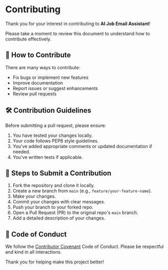 # Contributing

Thank you for your interest in contributing to **AI Job Email Assistant**!

Please take a moment to review this document to understand how to contribute effectively.

## 🧩 How to Contribute

There are many ways to contribute:
- Fix bugs or implement new features    
- Improve documentation
- Report issues or suggest enhancements
- Review pull requests

## 🛠️ Contribution Guidelines

Before submitting a pull request, please ensure:
1. You have tested your changes locally.
2. Your code follows PEP8 style guidelines.
3. You've added appropriate comments or updated documentation if needed.
4. You've written tests if applicable.

## 🌟 Steps to Submit a Contribution

1. Fork the repository and clone it locally.
2. Create a new branch from `main` (e.g., `feature/your-feature-name`).
3. Make your changes.
4. Commit your changes with clear messages.
5. Push your branch to your forked repo.
6. Open a Pull Request (PR) to the original repo's `main` branch.
7. Add a detailed description of your changes.

## 🤝 Code of Conduct

We follow the [Contributor Covenant](https://www.contributor-covenant.org/)  Code of Conduct. Please be respectful and kind in all interactions.

Thank you for helping make this project better!